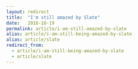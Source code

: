 ```yaml
---
layout: redirect
title:  "I'm still amazed by Slate"
date:   2016-10-19
permalink: article/i-am-still-amazed-by-slate
alias: article/i-am-still-being-amazed-by-slate
alias: article/slate
redirect_from:
  - article/i-am-still-being-amazed-by-slate
  - article/slate
---
```

